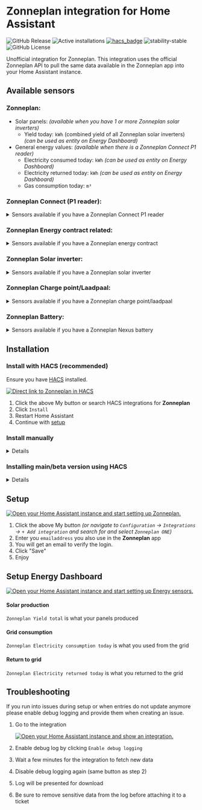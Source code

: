 # Zonneplan integration for Home Assistant

![GitHub Release](https://img.shields.io/github/v/release/fsaris/home-assistant-zonneplan-one?style=for-the-badge)
![Active installations](https://badge.t-haber.de/badge/zonneplan_one?kill_cache=1)
[![hacs_badge](https://img.shields.io/badge/HACS-Default-orange.svg?style=for-the-badge)](https://hacs.xyz/)
![stability-stable](https://img.shields.io/badge/stability-stable-green.svg?style=for-the-badge&color=green)
![GitHub License](https://img.shields.io/github/license/fsaris/home-assistant-zonneplan-one?style=for-the-badge)

Unofficial integration for Zonneplan. This integration uses the official Zonneplan API to pull the same data available in the Zonneplan app into your Home Assistant instance.

## Available sensors
### Zonneplan:
   - Solar panels: _(available when you have 1 or more Zonneplan solar inverters)_
     - Yield today: `kWh` (combined yield of all Zonneplan solar inverters) _(can be used as entity on Energy Dashboard)_
   - General energy values: _(available when there is a Zonneplan Connect P1 reader)_
     - Electricity consumed today: `kWh` _(can be used as entity on Energy Dashboard)_
     - Electricity returned today: `kWh` _(can be used as entity on Energy Dashboard)_
     - Gas consumption today: `m³`

### Zonneplan Connect (P1 reader):
<details>
<summary>Sensors available if you have a Zonneplan Connect P1 reader</summary>
   
   - Dsmr version _(default disabled)_
   - Electricity consumption: `W`
   - Electricity production: `W`
   - Electricity average: `W` (average use over the last 5min)
   - Electricity first measured: `date` _(default disabled)_
   - Electricity last measured: `date`
   - Electricity last measured production: `date`
   - Gas first measured: `date` _(default disabled)_
   - Gas last measured: `date`
</details>

### Zonneplan Energy contract related:
<details>
<summary>Sensors available if you have a Zonneplan energy contract</summary>
   
   - Current Zonneplan Electricity tariff: `€/kWh`
       - The full Electricity forecast is available as a forecast attribute of this sensor
   - Current Zonneplan Gas tariff: `€/m³`
   - Next Zonneplan Gas tariff: `€/m³` 
   - 8 hours forecast of Zonneplan Electricity tariff: `€/kWh` _(default disabled, available when you have a energy contract)_
   - Current electricity usage
   - Sustainability score
   - Electricity delivery costs today
   - Electricity production costs today
   - Gas delivery costs today
</details>
     
### Zonneplan Solar inverter:
<details>
<summary>Sensors available if you have a Zonneplan solar inverter</summary>
   
   - Yield total: `kWh`
   - First measured: `date` _(default disabled)_
   - Last measured value: `W`
   - Last measured: `date`
   - Powerplay enabled: `on/off` _(default disabled)_
   - Powerplay/power limit active: `on/off` _(default disabled)_
   - Powerplay total: `€` _(default disabled)_
   - Powerplay today: `€` _(default disabled)_
</details>

### Zonneplan Charge point/Laadpaal:
<details>
<summary>Sensors available if you have a Zonneplan charge point/laadpaal</summary>
   
  - Charge point state
  - Charge point power `W`
  - Charge point energy delivered session `kWh`
  - Charge point next schedule start `date`
  - Charge point next schedule end `date`
  - Charge point dynamic load balancing health _(default disabled)_
  - Charge point connectivity state `on/off`
  - Charge point can charge `on/off`
  - Charge point can schedule `on/off`
  - Charge point charging manually `on/off`
  - Charge point charging automatically `on/off`
  - Charge point plug and charge `on/off`
  - Charge point overload protection active `on/off` _(default disabled)_
  - Charge point session cost `€`
  - Charge point cost total `€`
  - Charge point flex result `€`
  - Charge point session average costs `€/kWh`
  - Charge point start mode _(default disabled)_
  - Charge point dynamic load desired distance `km`
  - Charge point dynamic load desired end time `datetime`
  - Charge point session start time `datetime`
  - Charge point session charged distance `km`
  - Charge point dynamic charging enabled `on/off`
  - Charge point dynamic charging flex enabled `on/off`
  - Charge point dynamic charging flex suppressed `on/off` _(default disabled)_
  - Buttons to start/stop charge
</details>

### Zonneplan Battery:
<details>
<summary>Sensors available if you have a Zonneplan Nexus battery</summary>

  - Avarage day: `€`
  - Battery cycles
  - Dynamic charging enabled `on/off`
  - Battery state
  - Percentage `%`
  - Power `W` _(default disabled)_
  - Delivery today `kWh`
  - Production today `kWh`
  - Today `€`
  - Total `€`
  - Dynamic charging enabled `on/off`
  - Dynamic load balancing overload active `on/off`
  - Dynamic load balancing overload enabled `on/off`
  - Manual control enabled `on/off`
  - Inverter state _(default disabled)_
  - Manual control state _(default disabled)_
  - First measured `datetime` _(default disabled)_
  - Last measured `datetime`
  - Grid congestion active `on/off`
  - Home optimization active `on/off`
  - Home optimization enabled `on/off`
  - Zelfconsumptie `on/off`

</details>

## Installation

### Install with HACS (recommended)

Ensure you have [HACS](https://hacs.xyz/) installed. 

[![Direct link to Zonneplan in HACS](https://my.home-assistant.io/badges/hacs_repository.svg)](https://my.home-assistant.io/redirect/hacs_repository/?owner=fsaris&repository=home-assistant-zonneplan-one)

1. Click the above My button or search HACS integrations for **Zonneplan**
1. Click `Install`
1. Restart Home Assistant
1. Continue with [setup](#setup)

### Install manually
<details>
   
1. Install this platform by creating a `custom_components` folder in the same folder as your configuration.yaml, if it doesn't already exist.
2. Create another folder `zonneplan_one` in the `custom_components` folder. 
3. Copy all files from `custom_components/zonneplan_one` into the newly created `zonneplan_one` folder.
</details>

### Installing main/beta version using HACS
<details>
   
1. Go to `HACS` => `Integrations`
1. Click on the three dots icon in right bottom of the **Zonneplan** card
1. Click `Reinstall`
1. Make sure `Show beta versions` is checked
1. Select version `main`
1. Click install and restart HA
</details>

## Setup
[![Open your Home Assistant instance and start setting up Zonneplan.](https://my.home-assistant.io/badges/config_flow_start.svg)](https://my.home-assistant.io/redirect/config_flow_start/?domain=zonneplan_one)
1. Click the above My button _(or navigate to `Configuration` -> `Integrations` -> `+ Add integration` and search for and select `Zonneplan ONE`)_
1. Enter you `emailaddress` you also use in the **Zonneplan** app
1. You will get an email to verify the login.
1. Click "Save"
1. Enjoy

## Setup Energy Dashboard
[![Open your Home Assistant instance and start setting up Energy sensors.](https://my.home-assistant.io/badges/config_energy.svg)](https://my.home-assistant.io/redirect/config_energy/)

#### Solar production
`Zonneplan Yield total` is what your panels produced

#### Grid consumption  
`Zonneplan Electricity consumption today` is what you used from the grid

#### Return to grid
`Zonneplan Electricity returned today` is what you returned to the grid

## Troubleshooting

If you run into issues during setup or when entries do not update anymore please enable debug logging and provide them when creating an issue.

1. Go to the integration

   [![Open your Home Assistant instance and show an integration.](https://my.home-assistant.io/badges/integration.svg)](https://my.home-assistant.io/redirect/integration/?domain=zonneplan_one)
2. Enable debug log by clicking `Enable debug logging`
3. Wait a few minutes for the integration to fetch new data
4. Disable debug logging again (same button as step 2)
5. Log will be presented for download
6. Be sure to remove sensitive data from the log before attaching it to a ticket
